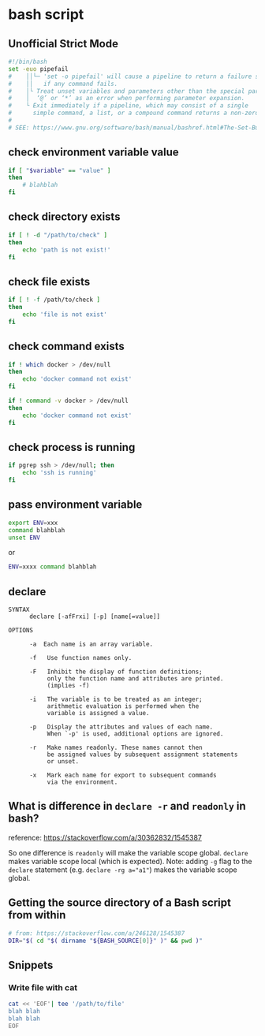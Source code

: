 # bash script

## Unofficial Strict Mode

```bash
#!/bin/bash
set -euo pipefail
#    ││└─ 'set -o pipefail' will cause a pipeline to return a failure status 
#    ││   if any command fails.
#    │└ Treat unset variables and parameters other than the special parameters
#    │  ‘@’ or ‘*’ as an error when performing parameter expansion.
#    └ Exit immediately if a pipeline, which may consist of a single 
#      simple command, a list, or a compound command returns a non-zero status. 
#
# SEE: https://www.gnu.org/software/bash/manual/bashref.html#The-Set-Builtin
```


## check environment variable value

```bash
if [ "$variable" == "value" ]
then
    # blahblah
fi
```


## check directory exists


```bash
if [ ! -d "/path/to/check" ]
then
    echo 'path is not exist!'
fi
```


## check file exists


```bash
if [ ! -f /path/to/check ]
then
    echo 'file is not exist'
fi
```


## check command exists

```bash
if ! which docker > /dev/null
then
    echo 'docker command not exist'
fi
```

```bash
if ! command -v docker > /dev/null
then
    echo 'docker command not exist'
fi
```


## check process is running

```bash
if pgrep ssh > /dev/null; then
    echo 'ssh is running'
fi
```


## pass environment variable

```bash
export ENV=xxx
command blahblah
unset ENV
```

or

```bash
ENV=xxxx command blahblah
```

## declare

```
SYNTAX
      declare [-afFrxi] [-p] [name[=value]]

OPTIONS

      -a  Each name is an array variable.

      -f   Use function names only.

      -F   Inhibit the display of function definitions; 
           only the function name and attributes are printed. 
           (implies -f)

      -i   The variable is to be treated as an integer; 
           arithmetic evaluation is performed when the 
           variable is assigned a value.

      -p   Display the attributes and values of each name. 
           When `-p' is used, additional options are ignored.

      -r   Make names readonly. These names cannot then
           be assigned values by subsequent assignment statements 
           or unset.

      -x   Mark each name for export to subsequent commands
           via the environment.
```


## What is difference in `declare -r` and `readonly` in bash?

reference: https://stackoverflow.com/a/30362832/1545387

So one difference is `readonly` will make the variable scope global.  `declare` makes variable scope local (which is expected).
Note: adding `-g` flag to the `declare` statement (e.g. `declare -rg a="a1"`) makes the variable scope global. 


## Getting the source directory of a Bash script from within

```bash
# from: https://stackoverflow.com/a/246128/1545387
DIR="$( cd "$( dirname "${BASH_SOURCE[0]}" )" && pwd )"
```

## Snippets

### Write file with cat

```bash
cat << 'EOF'| tee '/path/to/file'
blah blah
blah blah
EOF
```